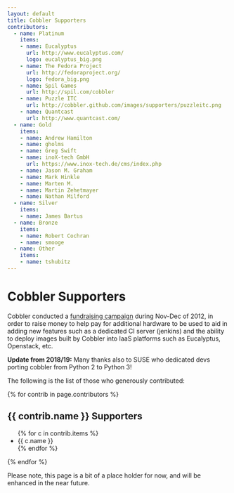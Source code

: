 ```yaml
---
layout: default
title: Cobbler Supporters
contributors:
  - name: Platinum
    items:
    - name: Eucalyptus
      url: http://www.eucalyptus.com/
      logo: eucalyptus_big.png
    - name: The Fedora Project
      url: http://fedoraproject.org/
      logo: fedora_big.png
    - name: Spil Games 
      url: http://spil.com/cobbler
    - name: Puzzle ITC
      url: http://cobbler.github.com/images/supporters/puzzleitc.png
    - name: Quantcast
      url: http://www.quantcast.com/
  - name: Gold
    items:
    - name: Andrew Hamilton
    - name: gholms
    - name: Greg Swift
    - name: inoX-tech GmbH
      url: https://www.inox-tech.de/cms/index.php
    - name: Jason M. Graham
    - name: Mark Hinkle
    - name: Marten M.
    - name: Martin Zehetmayer
    - name: Nathan Milford
  - name: Silver
    items:
    - name: James Bartus
  - name: Bronze
    items:
    - name: Robert Cochran
    - name: smooge
  - name: Other
    items:
    - name: tshubitz
---
```


# Cobbler Supporters

Cobbler conducted a [fundraising campaign](http://www.indiegogo.com/cobbler24) during Nov-Dec of 2012, in order to raise
money to help pay for additional hardware to be used to aid in adding new features such as a dedicated CI server
(jenkins) and the ability to deploy images built by Cobbler into IaaS platforms such as Eucalyptus, Openstack, etc.

**Update from 2018/19:** Many thanks also to SUSE who dedicated devs porting cobbler from Python 2 to Python 3!

The following is the list of those who generously contributed:

{% for contrib in page.contributors %}
<h2>{{ contrib.name }} Supporters</h2>
 <ul>
 {% for c in contrib.items %}
   <li>{{ c.name }}</li>
 {% endfor %}
 </ul>
{% endfor %}

Please note, this page is a bit of a place holder for now, and will be enhanced in the near future.
